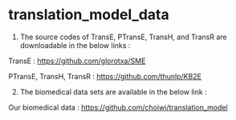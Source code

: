 # translation_model_data


1. The source codes of TransE, PTransE, TransH, and TransR are downloadable in the below links :

TransE : https://github.com/glorotxa/SME

PTransE, TransH, TransR : https://github.com/thunlp/KB2E


2. The biomedical data sets are available in the below link :

Our biomedical data : https://github.com/choiwj/translation_model
